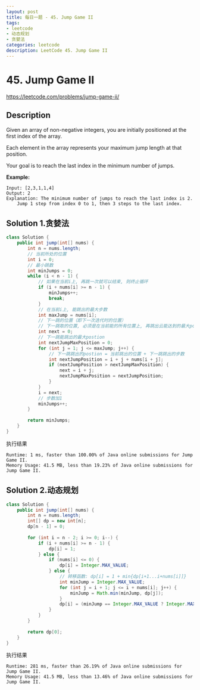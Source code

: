 ```yaml
---
layout: post
title: 每日一题 - 45. Jump Game II
tags:
- leetcode
- 动态规划
- 贪婪法
categories: leetcode
description: LeetCode 45. Jump Game II
---
```


# 45. Jump Game II

https://leetcode.com/problems/jump-game-ii/

## Description

Given an array of non-negative integers, you are initially positioned at the first index of the array.

Each element in the array represents your maximum jump length at that position.

Your goal is to reach the last index in the minimum number of jumps.

**Example:**

```
Input: [2,3,1,1,4]
Output: 2
Explanation: The minimum number of jumps to reach the last index is 2.
    Jump 1 step from index 0 to 1, then 3 steps to the last index.
```

 

## Solution 1.贪婪法 

```java
class Solution {
    public int jump(int[] nums) {
        int n = nums.length;
        // 当前所处的位置
        int i = 0;
        // 最小跳数
        int minJumps = 0;
        while (i < n - 1) {
            // 如果在当前i上, 再跳一次就可以结束, 则终止循环
            if (i + nums[i] >= n - 1) {
                minJumps++;
                break;
            }
            // 在当前i上, 能跳出的最大步数
            int maxJump = nums[i];    
            // 下一跳的位置（即下一次迭代时的位置）
            // 下一跳取的位置, 必须是在当前能的所有位置上, 再跳出云能达到的最大postion的位置
            int next = 0;
            // 下一跳能跳出的最大postion
            int nextJumpMaxPosition = 0;
            for (int j = 1; j <= maxJump; j++) {
                // 下一跳跳出的postion = 当前跳出的位置 + 下一跳跳出的步数
                int nextJumpPosition = i + j + nums[i + j];
                if (nextJumpPosition > nextJumpMaxPosition) {
                    next = i + j;
                    nextJumpMaxPosition = nextJumpPosition;
                }
            }
            i = next;
            // 步数加1
            minJumps++;
        }
        
        return minJumps;
    }
}
```

执行结果

```
Runtime: 1 ms, faster than 100.00% of Java online submissions for Jump Game II.
Memory Usage: 41.5 MB, less than 19.23% of Java online submissions for Jump Game II.
```

## Solution 2.动态规划


```java
class Solution {
    public int jump(int[] nums) {        
        int n = nums.length;        
        int[] dp = new int[n];        
        dp[n - 1] = 0;        
        
        for (int i = n - 2; i >= 0; i--) {
            if (i + nums[i] >= n - 1) {
                dp[i] = 1;
            } else {
                if (nums[i] <= 0) {
                    dp[i] = Integer.MAX_VALUE;
                } else {
                    // 转移函数: dp[i] = 1 + min{dp[i+1...i+nums[i]]}
                    int minJump = Integer.MAX_VALUE;
                    for (int j = i + 1; j <= i + nums[i]; j++) {
                        minJump = Math.min(minJump, dp[j]);
                    }
                    dp[i] = (minJump == Integer.MAX_VALUE ? Integer.MAX_VALUE : 1 + minJump);
                }
            }
        }
        
        return dp[0];
    }
}
```

执行结果

```
Runtime: 281 ms, faster than 26.19% of Java online submissions for Jump Game II.
Memory Usage: 41.5 MB, less than 13.46% of Java online submissions for Jump Game II.
```

